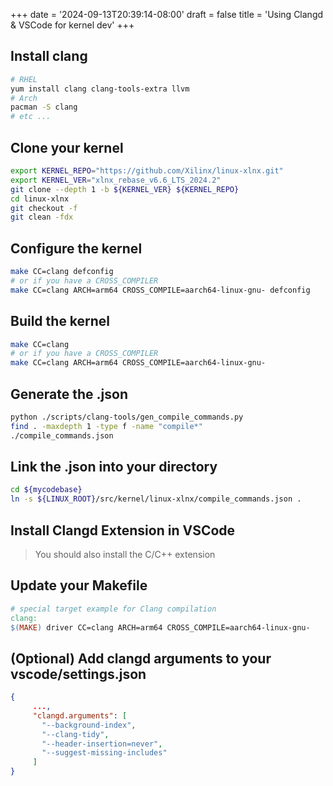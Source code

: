 +++
date = '2024-09-13T20:39:14-08:00'
draft = false
title = 'Using Clangd & VSCode for kernel dev'
+++
## Install clang
```bash
# RHEL
yum install clang clang-tools-extra llvm
# Arch
pacman -S clang
# etc ...
```
## Clone your kernel
```bash
export KERNEL_REPO="https://github.com/Xilinx/linux-xlnx.git"
export KERNEL_VER="xlnx_rebase_v6.6_LTS_2024.2"
git clone --depth 1 -b ${KERNEL_VER} ${KERNEL_REPO}
cd linux-xlnx
git checkout -f
git clean -fdx
```

## Configure the kernel
```bash
make CC=clang defconfig
# or if you have a CROSS_COMPILER
make CC=clang ARCH=arm64 CROSS_COMPILE=aarch64-linux-gnu- defconfig
```

## Build the kernel
```bash
make CC=clang
# or if you have a CROSS_COMPILER
make CC=clang ARCH=arm64 CROSS_COMPILE=aarch64-linux-gnu-
```

## Generate the .json
```bash
python ./scripts/clang-tools/gen_compile_commands.py
find . -maxdepth 1 -type f -name "compile*"
./compile_commands.json
```

## Link the .json into your directory
```bash
cd ${mycodebase}
ln -s ${LINUX_ROOT}/src/kernel/linux-xlnx/compile_commands.json .
```

## Install Clangd Extension in VSCode
> You should also install the C/C++ extension

## Update your Makefile
```Makefile
# special target example for Clang compilation
clang:
$(MAKE) driver CC=clang ARCH=arm64 CROSS_COMPILE=aarch64-linux-gnu-
```

## (Optional) Add clangd arguments to your vscode/settings.json
```json
{
     ...,
     "clangd.arguments": [
       "--background-index",
       "--clang-tidy",
       "--header-insertion=never",
       "--suggest-missing-includes"
     ]
}
```